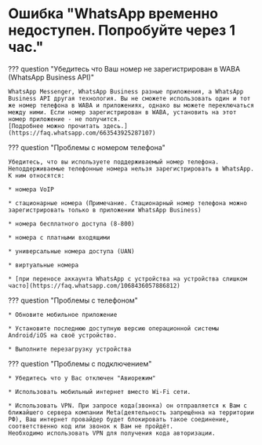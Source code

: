# Ошибка "WhatsApp временно недоступен. Попробуйте через 1 час."

??? question "Убедитесь что Ваш номер не зарегистрирован в WABA (WhatsApp Business API)"

    WhatsApp Messenger, WhatsApp Business разные приложения, а WhatsApp Business API другая технология. Вы не сможете использовать один и тот же номер телефона в WABA и приложениях, однако вы можете переключаться между ними. Если номер зарегистрирован в WABA, установить на этот номер приложение - не получится. 
    [Подробнее можно прочитать здесь.](https://faq.whatsapp.com/663543925287107)


??? question "Проблемы с номером телефона"

    Убедитесь, что вы используете поддерживаемый номер телефона. Неподдерживаемые телефонные номера нельзя зарегистрировать в WhatsApp. К ним относятся:
    
    * номера VoIP

    * стационарные номера (Примечание. Стационарный номер телефона можно зарегистрировать только в приложении WhatsApp Business)

    * номера бесплатного доступа (8-800)

    * номера с платными входящими

    * универсальные номера доступа (UAN)

    * виртуальные номера

    * [при переносе аккаунта WhatsApp с устройства на устройства слишком часто](https://faq.whatsapp.com/1068436057886812)


??? question "Проблемы с телефоном"

    * Обновите мобильное приложение

    * Установите последнюю доступную версию операционной системы Android/iOS на своё устройство.

    * Выполните перезагрузку устройства


??? question "Проблемы с подключением"

    * Убедитесь что у Вас отключен "Авиорежим"

    * Использовать мобильный интернет вместо Wi-Fi сети.

    * Использовать VPN. При запросе кода(звонка) он отправляется к Вам с ближайшего сервера компании Meta(деятельность запрещённа на территории РФ), Ваш интернет провайдер будет блокировать такое соединение, соответственно код или звонок к Вам не пройдёт. 
    Необходимо использовать VPN для получения кода авторизации.
